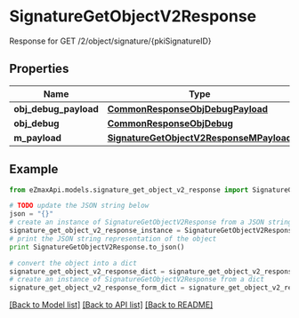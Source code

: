 # SignatureGetObjectV2Response

Response for GET /2/object/signature/{pkiSignatureID}

## Properties
Name | Type | Description | Notes
------------ | ------------- | ------------- | -------------
**obj_debug_payload** | [**CommonResponseObjDebugPayload**](CommonResponseObjDebugPayload.md) |  | 
**obj_debug** | [**CommonResponseObjDebug**](CommonResponseObjDebug.md) |  | [optional] 
**m_payload** | [**SignatureGetObjectV2ResponseMPayload**](SignatureGetObjectV2ResponseMPayload.md) |  | 

## Example

```python
from eZmaxApi.models.signature_get_object_v2_response import SignatureGetObjectV2Response

# TODO update the JSON string below
json = "{}"
# create an instance of SignatureGetObjectV2Response from a JSON string
signature_get_object_v2_response_instance = SignatureGetObjectV2Response.from_json(json)
# print the JSON string representation of the object
print SignatureGetObjectV2Response.to_json()

# convert the object into a dict
signature_get_object_v2_response_dict = signature_get_object_v2_response_instance.to_dict()
# create an instance of SignatureGetObjectV2Response from a dict
signature_get_object_v2_response_form_dict = signature_get_object_v2_response.from_dict(signature_get_object_v2_response_dict)
```
[[Back to Model list]](../README.md#documentation-for-models) [[Back to API list]](../README.md#documentation-for-api-endpoints) [[Back to README]](../README.md)


